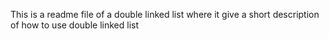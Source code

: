 This is a readme file of a double linked list where it give a short
description of how to use double linked list
